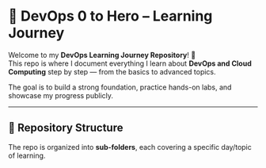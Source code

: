 # 🚀 DevOps 0 to Hero – Learning Journey  

Welcome to my **DevOps Learning Journey Repository**! 🎯  
This repo is where I document everything I learn about **DevOps and Cloud Computing** step by step — from the basics to advanced topics.  

The goal is to build a strong foundation, practice hands-on labs, and showcase my progress publicly.  

---

## 📂 Repository Structure
The repo is organized into **sub-folders**, each covering a specific day/topic of learning.  


